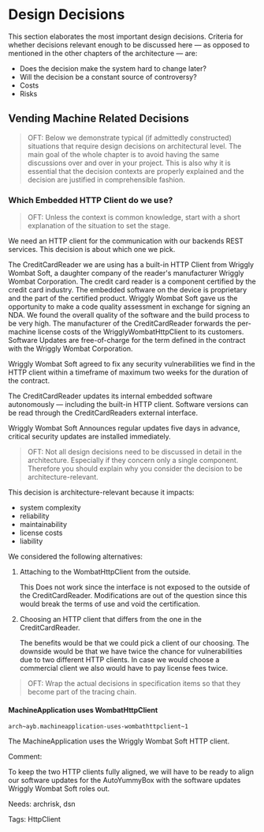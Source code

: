 <!--
  #%L
  OpenFastTrace
  %%
  Copyright (C) 2018 itsallcode.org
  %%
  This document is based on https://arc42.org by Dr. G. Starke & Dr. P. Hruschka
  with modifications and additions from itsallcode.org, licensed under CC-BY-SA 4.0
  #L%
  -->

# Design Decisions

This section elaborates the most important design decisions. Criteria for whether decisions relevant enough to be discussed here &mdash; as opposed to mentioned in the other chapters of the architecture &mdash; are:

* Does the decision make the system hard to change later?
* Will the decision be a constant source of controversy?
* Costs
* Risks

## Vending Machine Related Decisions

> OFT: Below we demonstrate typical (if admittedly constructed) situations that require design decisions on architectural level. The main goal of the whole chapter is to avoid having the same discussions over and over in your project. This is also why it is essential that the decision contexts are properly explained and the decision are justified in comprehensible fashion. 

### Which Embedded HTTP Client do we use?

> OFT: Unless the context is common knowledge, start with a short explanation of the situation to set the stage.

We need an HTTP client for the communication with our backends REST services. This decision is about which one we pick.

The CreditCardReader we are using has a built-in HTTP Client from Wriggly Wombat Soft, a daughter company of the reader's manufacturer Wriggly Wombat Corporation.
The credit card reader is a component certified by the credit card industry. The embedded software on the device is proprietary and the part of the certified product.
Wriggly Wombat Soft gave us the opportunity to make a code quality assessment in exchange for signing an NDA. We found the overall quality of the software and the build process to be very high. 
The manufacturer of the CreditCardReader forwards the per-machine license costs of the WrigglyWombatHttpClient to its customers. Software Updates are free-of-charge for the term defined in the contract with the Wriggly Wombat Corporation.

Wriggly Wombat Soft agreed to fix any security vulnerabilities we find in the HTTP client within a timeframe of maximum two weeks for the duration of the contract.

The CreditCardReader updates its internal embedded software autonomously &mdash; including the built-in HTTP client. Software versions can be read through the CreditCardReaders external interface.

Wriggly Wombat Soft Announces regular updates five days in advance, critical security updates are installed immediately.

> OFT: Not all design decisions need to be discussed in detail in the architecture. Especially if they concern only a single component. Therefore you should explain why you consider the decision to be architecture-relevant. 

This decision is architecture-relevant because it impacts:

* system complexity
* reliability
* maintainability
* license costs
* liability

We considered the following alternatives:

1. Attaching to the WombatHttpClient from the outside.

   This Does not work since the interface is not exposed to the outside of the CreditCardReader. Modifications are out of the question since this would break the terms of use and void the certification.

1. Choosing an HTTP client that differs from the one in the CreditCardReader.

   The benefits would be that we could pick a client of our choosing. The downside would be that we have twice the chance for vulnerabilities due to two different HTTP clients. In case we would choose a commercial client we also would have to pay license fees twice.

> OFT: Wrap the actual decisions in specification items so that they become part of the tracing chain.

#### MachineApplication uses WombatHttpClient
`arch~ayb.machineapplication-uses-wombathttpclient~1`

The MachineApplication uses the Wriggly Wombat Soft HTTP client.

Comment:

To keep the two HTTP clients fully aligned, we will have to be ready to align our software updates for the AutoYummyBox with the software updates Wriggly Wombat Soft roles out. 

Needs: archrisk, dsn

Tags: HttpClient

